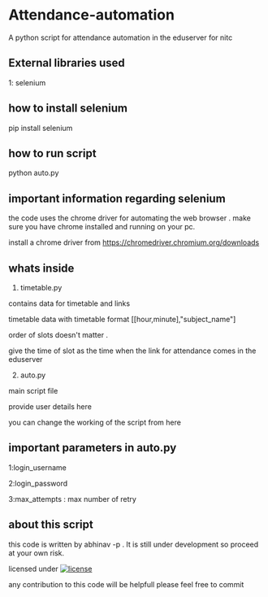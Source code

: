 # Attendance-automation
A python script for attendance automation in the eduserver for nitc


External libraries used
-----------------------
1: selenium

how to install selenium
-----------------------
pip install selenium

how to run script
-----------------
python auto.py

important information regarding selenium
----------------------------------------
the code uses the chrome driver for automating the web browser . 
make sure you have chrome installed and running on your pc.

install a chrome driver from https://chromedriver.chromium.org/downloads

whats inside
-------------
1. timetable.py

contains data for timetable and links

timetable data with timetable format [[hour,minute],"subject_name"]

order of slots doesn't matter .

give the time of slot as the time when the link for attendance comes in the eduserver 

2. auto.py

main script file

provide user details here

you can change the working of the script from here

important parameters in auto.py
------------------------------
1:login_username 

2:login_password

3:max_attempts : max number of retry 


about this script
-----------------
this code is written by abhinav -p . It is still under development so proceed at your own risk.

licensed under [![license](https://img.shields.io/github/license/DAVFoundation/captain-n3m0.svg?style=flat-square)](https://github.com/AI-Factor-y/Attendance-automation/blob/main/LICENSE)

any contribution to this code will be helpfull please feel free to commit
